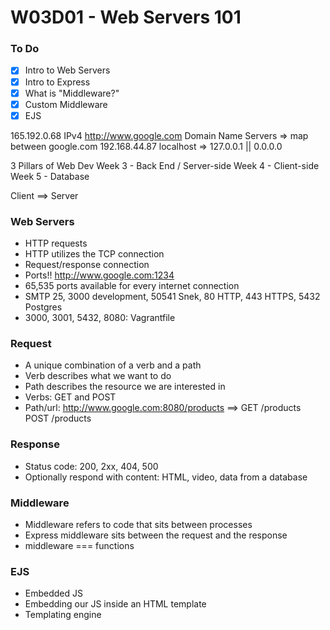 # W03D01 - Web Servers 101

### To Do
- [x] Intro to Web Servers
- [x] Intro to Express
- [x] What is "Middleware?"
- [x] Custom Middleware
- [x] EJS

165.192.0.68 IPv4
http://www.google.com 
Domain Name Servers => map between google.com 192.168.44.87
localhost => 127.0.0.1 || 0.0.0.0

3 Pillars of Web Dev
Week 3 - Back End / Server-side
Week 4 - Client-side
Week 5 - Database

Client ==> Server

### Web Servers
* HTTP requests
* HTTP utilizes the TCP connection
* Request/response connection
* Ports!! http://www.google.com:1234
* 65,535 ports available for every internet connection
* SMTP 25, 3000 development, 50541 Snek, 80 HTTP, 443 HTTPS, 5432 Postgres
* 3000, 3001, 5432, 8080: Vagrantfile

### Request
* A unique combination of a verb and a path
* Verb describes what we want to do
* Path describes the resource we are interested in
* Verbs: GET and POST
* Path/url: http://www.google.com:8080/products ==> GET /products POST /products

### Response
* Status code: 200, 2xx, 404, 500
* Optionally respond with content: HTML, video, data from a database

### Middleware
* Middleware refers to code that sits between processes
* Express middleware sits between the request and the response
* middleware === functions

### EJS
* Embedded JS
* Embedding our JS inside an HTML template
* Templating engine












# 
